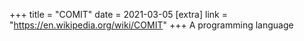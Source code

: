 +++
title = "COMIT"
date = 2021-03-05
[extra]
link = "https://en.wikipedia.org/wiki/COMIT"
+++
A programming language

